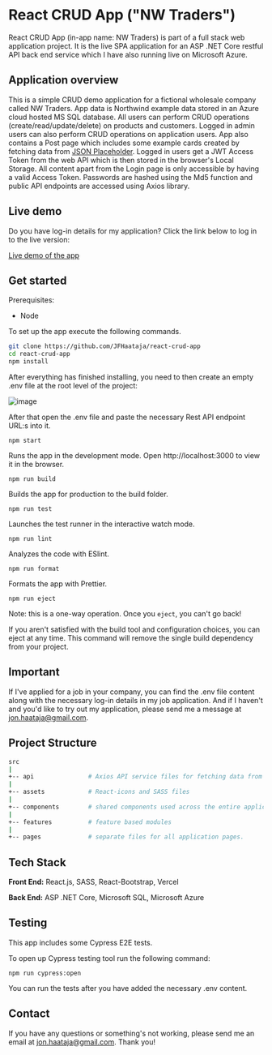 # React CRUD App ("NW Traders")

React CRUD App (in-app name: NW Traders) is part of a full stack web application project. It is the live SPA application for an ASP .NET Core restful API back end service which I have also running live on Microsoft Azure.

## Application overview

This is a simple CRUD demo application for a fictional wholesale company called NW Traders. App data is Northwind example data stored in an Azure cloud hosted MS SQL database. All users can perform CRUD operations (create/read/update/delete) on products and customers. Logged in admin users can also perform CRUD operations on application users. App also contains a Post page which includes some example cards created by fetching data from [JSON Placeholder](https://jsonplaceholder.typicode.com/).
Logged in users get a JWT Access Token from the web API which is then stored in the browser's Local Storage. All content apart from the Login page is only accessible by having a valid Access Token. Passwords are hashed using the Md5 function and public API endpoints are accessed using Axios library.

## Live demo

Do you have log-in details for my application? Click the link below to log in to the live version:

[Live demo of the app](https://putlinkhere.com/)

## Get started

Prerequisites:

-   Node

To set up the app execute the following commands.

```bash
git clone https://github.com/JFHaataja/react-crud-app
cd react-crud-app
npm install
```
After everything has finished installing, you need to then create an empty .env file at the root level of the project:

![image](https://user-images.githubusercontent.com/96774962/210604332-98094c22-d35b-467e-b79a-388dc4e82def.png)

After that open the .env file and paste the necessary Rest API endpoint URL:s into it.

`npm start`

Runs the app in the development mode.
Open http://localhost:3000 to view it in the browser.

`npm run build`

Builds the app for production to the build folder.

`npm run test`

Launches the test runner in the interactive watch mode.

`npm run lint`

Analyzes the code with ESlint.

`npm run format`

Formats the app with Prettier.

`npm run eject`

Note: this is a one-way operation. Once you `eject`, you can't go back!

If you aren't satisfied with the build tool and configuration choices, you can eject at any time. This command will remove the single build dependency from your project.

## Important

If I've applied for a job in your company, you can find the .env file content along with the necessary log-in details in my job application. And if I haven't and you'd like to try out my application, please send me a 
message at jon.haataja@gmail.com.

## Project Structure

```bash
src
|
+-- api               # Axios API service files for fetching data from the REST API
|
+-- assets            # React-icons and SASS files
|
+-- components        # shared components used across the entire application
|
+-- features          # feature based modules
|
+-- pages             # separate files for all application pages.
```

## Tech Stack

**Front End:** React.js, SASS, React-Bootstrap, Vercel

**Back End:** ASP .NET Core, Microsoft SQL, Microsoft Azure

## Testing

This app includes some Cypress E2E tests.

To open up Cypress testing tool run the following command:

`npm run cypress:open`

You can run the tests after you have added the necessary .env content.

## Contact

If you have any questions or something's not working, please send me an email at jon.haataja@gmail.com. Thank you!
